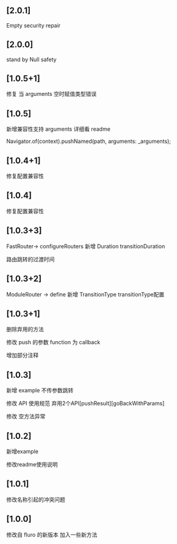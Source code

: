 ## [2.0.1]
Empty security repair

## [2.0.0]
stand by Null safety

## [1.0.5+1]
修复 当 arguments 空时赋值类型错误

## [1.0.5]
新增兼容性支持 arguments 详细看 readme

Navigator.of(context).pushNamed(path, arguments: _arguments);

## [1.0.4+1]
修复配置兼容性

## [1.0.4]
修复配置兼容性

## [1.0.3+3]
FastRouter-> configureRouters  新增 Duration transitionDuration

路由跳转的过渡时间

## [1.0.3+2]
ModuleRouter -> define 新增 TransitionType transitionType配置 

## [1.0.3+1]
删除弃用的方法

修改 push 的参数 function 为 callback

增加部分注释

## [1.0.3]
新增 example 不传参数跳转

修改 API 使用规范 弃用2个API[pushResult][goBackWithParams]

修改 空方法异常

## [1.0.2]
新增example

修改readme使用说明

## [1.0.1]
修改名称引起的冲突问题

## [1.0.0]

修改自 fluro 的新版本 加入一些新方法
